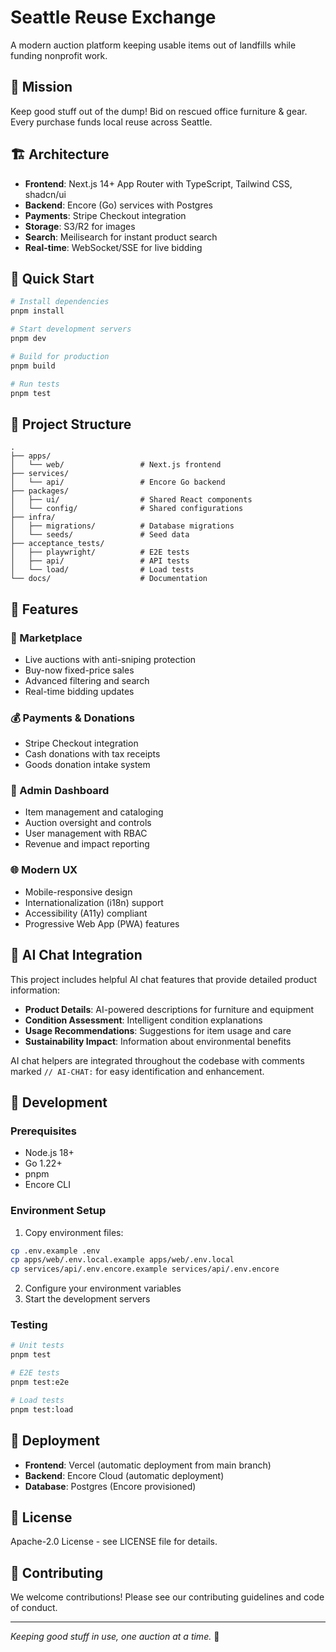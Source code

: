 # Seattle Reuse Exchange

A modern auction platform keeping usable items out of landfills while funding nonprofit work.

## 🌟 Mission

Keep good stuff out of the dump! Bid on rescued office furniture & gear. Every purchase funds local reuse across Seattle.

## 🏗️ Architecture

- **Frontend**: Next.js 14+ App Router with TypeScript, Tailwind CSS, shadcn/ui
- **Backend**: Encore (Go) services with Postgres
- **Payments**: Stripe Checkout integration
- **Storage**: S3/R2 for images
- **Search**: Meilisearch for instant product search
- **Real-time**: WebSocket/SSE for live bidding

## 🚀 Quick Start

```bash
# Install dependencies
pnpm install

# Start development servers
pnpm dev

# Build for production
pnpm build

# Run tests
pnpm test
```

## 📁 Project Structure

```
.
├── apps/
│   └── web/                 # Next.js frontend
├── services/
│   └── api/                 # Encore Go backend
├── packages/
│   ├── ui/                  # Shared React components
│   └── config/              # Shared configurations
├── infra/
│   ├── migrations/          # Database migrations
│   └── seeds/               # Seed data
├── acceptance_tests/
│   ├── playwright/          # E2E tests
│   ├── api/                 # API tests
│   └── load/                # Load tests
└── docs/                    # Documentation
```

## 🎯 Features

### 🏪 Marketplace
- Live auctions with anti-sniping protection
- Buy-now fixed-price sales
- Advanced filtering and search
- Real-time bidding updates

### 💰 Payments & Donations
- Stripe Checkout integration
- Cash donations with tax receipts
- Goods donation intake system

### 🔧 Admin Dashboard
- Item management and cataloging
- Auction oversight and controls
- User management with RBAC
- Revenue and impact reporting

### 🌐 Modern UX
- Mobile-responsive design
- Internationalization (i18n) support
- Accessibility (A11y) compliant
- Progressive Web App (PWA) features

## 🤖 AI Chat Integration

This project includes helpful AI chat features that provide detailed product information:

- **Product Details**: AI-powered descriptions for furniture and equipment
- **Condition Assessment**: Intelligent condition explanations
- **Usage Recommendations**: Suggestions for item usage and care
- **Sustainability Impact**: Information about environmental benefits

AI chat helpers are integrated throughout the codebase with comments marked `// AI-CHAT:` for easy identification and enhancement.

## 🔧 Development

### Prerequisites

- Node.js 18+
- Go 1.22+
- pnpm
- Encore CLI

### Environment Setup

1. Copy environment files:
```bash
cp .env.example .env
cp apps/web/.env.local.example apps/web/.env.local
cp services/api/.env.encore.example services/api/.env.encore
```

2. Configure your environment variables
3. Start the development servers

### Testing

```bash
# Unit tests
pnpm test

# E2E tests
pnpm test:e2e

# Load tests
pnpm test:load
```

## 🚀 Deployment

- **Frontend**: Vercel (automatic deployment from main branch)
- **Backend**: Encore Cloud (automatic deployment)
- **Database**: Postgres (Encore provisioned)

## 📄 License

Apache-2.0 License - see LICENSE file for details.

## 🤝 Contributing

We welcome contributions! Please see our contributing guidelines and code of conduct.

---

*Keeping good stuff in use, one auction at a time.* 🌱